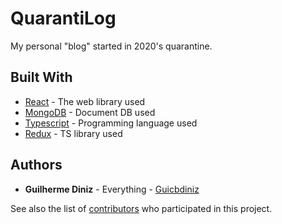 # QuarantiLog

My personal "blog" started in 2020's quarantine.

## Built With

- [React](https://pt-br.reactjs.org/) - The web library used
- [MongoDB](https://www.mongodb.com/) - Document DB used
- [Typescript](https://www.typescriptlang.org/) - Programming language used
- [Redux](https://redux.js.org/introduction/getting-started) - TS library used

## Authors

- **Guilherme Diniz** - Everything - [Guicbdiniz](https://github.com/Guicbdiniz)

See also the list of [contributors](https://github.com/your/project/contributors) who participated in this project.
